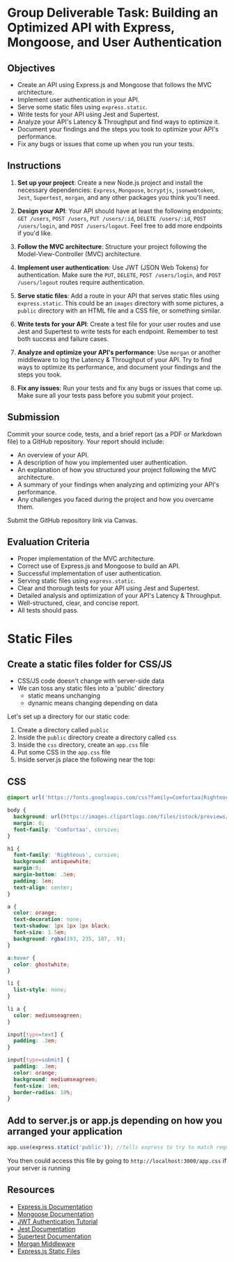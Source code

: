# Group Deliverable Task: Building an Optimized API with Express, Mongoose, and User Authentication

## Objectives

- Create an API using Express.js and Mongoose that follows the MVC architecture.
- Implement user authentication in your API.
- Serve some static files using `express.static`.
- Write tests for your API using Jest and Supertest.
- Analyze your API's Latency & Throughput and find ways to optimize it.
- Document your findings and the steps you took to optimize your API's performance.
- Fix any bugs or issues that come up when you run your tests.

## Instructions

1. **Set up your project**: Create a new Node.js project and install the necessary dependencies: `Express`, `Mongoose`, `bcryptjs`, `jsonwebtoken`, `Jest`, `Supertest`, `morgan`, and any other packages you think you'll need.

2. **Design your API**: Your API should have at least the following endpoints: `GET /users`, `POST /users`, `PUT /users/:id`, `DELETE /users/:id`, `POST /users/login`, and `POST /users/logout`. Feel free to add more endpoints if you'd like.

3. **Follow the MVC architecture**: Structure your project following the Model-View-Controller (MVC) architecture. 

4. **Implement user authentication**: Use JWT (JSON Web Tokens) for authentication. Make sure the `PUT`, `DELETE`, `POST /users/login`, and `POST /users/logout` routes require authentication.

5. **Serve static files**: Add a route in your API that serves static files using `express.static`. This could be an `images` directory with some pictures, a `public` directory with an HTML file and a CSS file, or something similar.

6. **Write tests for your API**: Create a test file for your user routes and use Jest and Supertest to write tests for each endpoint. Remember to test both success and failure cases.

7. **Analyze and optimize your API's performance**: Use `morgan` or another middleware to log the Latency & Throughput of your API. Try to find ways to optimize its performance, and document your findings and the steps you took.

8. **Fix any issues**: Run your tests and fix any bugs or issues that come up. Make sure all your tests pass before you submit your project.

## Submission

Commit your source code, tests, and a brief report (as a PDF or Markdown file) to a GitHub repository. Your report should include:

- An overview of your API.
- A description of how you implemented user authentication.
- An explanation of how you structured your project following the MVC architecture.
- A summary of your findings when analyzing and optimizing your API's performance.
- Any challenges you faced during the project and how you overcame them.

Submit the GitHub repository link via Canvas.

## Evaluation Criteria

- Proper implementation of the MVC architecture.
- Correct use of Express.js and Mongoose to build an API.
- Successful implementation of user authentication.
- Serving static files using `express.static`.
- Clear and thorough tests for your API using Jest and Supertest.
- Detailed analysis and optimization of your API's Latency & Throughput.
- Well-structured, clear, and concise report.
- All tests should pass.



# Static Files

## Create a static files folder for CSS/JS

- CSS/JS code doesn't change with server-side data
- We can toss any static files into a 'public' directory
    - static means unchanging
    - dynamic means changing depending on data

Let's set up a directory for our static code:

1. Create a directory called `public`
1. Inside the `public` directory create a directory called `css`
1. Inside the `css` directory, create an `app.css` file
1. Put some CSS in the `app.css` file
1. Inside server.js place the following near the top:


## CSS

```css
@import url('https://fonts.googleapis.com/css?family=Comfortaa|Righteous');

body {
  background: url(https://images.clipartlogo.com/files/istock/previews/8741/87414357-apple-seamless-pastel-colors-pattern-fruits-texture-background.jpg);
  margin: 0;
  font-family: 'Comfortaa', cursive;
}

h1 {
  font-family: 'Righteous', cursive;
  background: antiquewhite;
  margin:0;
  margin-bottom: .5em;
  padding: 1em;
  text-align: center;
}

a {
  color: orange;
  text-decoration: none;
  text-shadow: 1px 1px 1px black;
  font-size: 1.5em;
  background: rgba(193, 235, 187, .9);
}

a:hover {
  color: ghostwhite;
}

li {
  list-style: none;
}

li a {
  color: mediumseagreen;
}

input[type=text] {
  padding: .3em;
}

input[type=submit] {
  padding: .3em;
  color: orange;
  background: mediumseagreen;
  font-size: 1em;
  border-radius: 10%;
}
```
## Add to server.js or app.js depending on how you arranged your application

```javascript
app.use(express.static('public')); //tells express to try to match requests with files in the directory called 'public'
```

You then could access this file by going to `http://localhost:3000/app.css` if your server is running

## Resources

- [Express.js Documentation](https://expressjs.com/)
- [Mongoose Documentation](https://mongoosejs.com/docs/guide.html)
- [JWT Authentication Tutorial](https://jwt.io/introduction/)
- [Jest Documentation](https://jestjs.io/)
- [Supertest Documentation](https://github.com/visionmedia/supertest)
- [Morgan Middleware](https://www.npmjs.com/package/morgan)
- [Express.js Static Files](https://expressjs.com/en/starter/static-files.html)